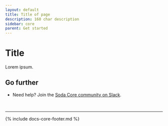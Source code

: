 ```yaml
---
layout: default
title: Title of page
description: 160 char description
sidebar: core
parent: Get started
---
```


# Title

Lorem ipsum.



## Go further

* Need help? Join the <a href="http://community.soda.io/slack" target="_blank"> Soda Core community on Slack</a>.
<br />

---
{% include docs-core-footer.md %}